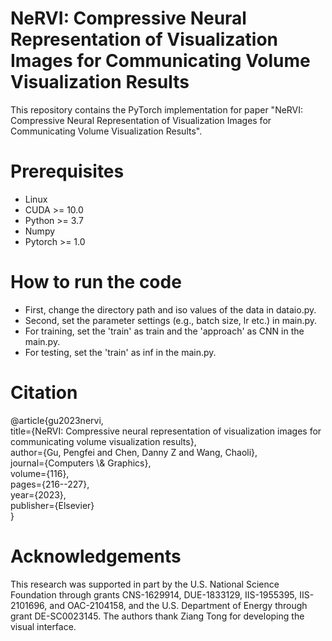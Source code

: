 # NeRVI: Compressive Neural Representation of Visualization Images for Communicating Volume Visualization Results
This repository contains the PyTorch implementation for paper "NeRVI: Compressive Neural Representation of Visualization Images for Communicating
Volume Visualization Results".

# Prerequisites
* Linux
* CUDA >= 10.0
* Python >= 3.7
* Numpy
* Pytorch >= 1.0

# How to run the code
* First, change the directory path and iso values of the data in dataio.py.
* Second, set the parameter settings (e.g., batch size, lr etc.) in main.py.
* For training, set the 'train' as train and the 'approach' as CNN in the main.py.
* For testing, set the 'train' as inf in the main.py.

# Citation
@article{gu2023nervi,<br/>
  title={NeRVI: Compressive neural representation of visualization images for communicating volume visualization results},<br/>
  author={Gu, Pengfei and Chen, Danny Z and Wang, Chaoli},<br/>
  journal={Computers \\& Graphics},<br/>
  volume={116},<br/>
  pages={216--227},<br/>
  year={2023},<br/>
  publisher={Elsevier}<br/>
}
# Acknowledgements
This research was supported in part by the U.S. National Science Foundation through grants CNS-1629914, DUE-1833129, IIS-1955395, IIS-2101696, and OAC-2104158, and the U.S.
Department of Energy through grant DE-SC0023145. The authors thank Ziang Tong for developing the visual interface.
